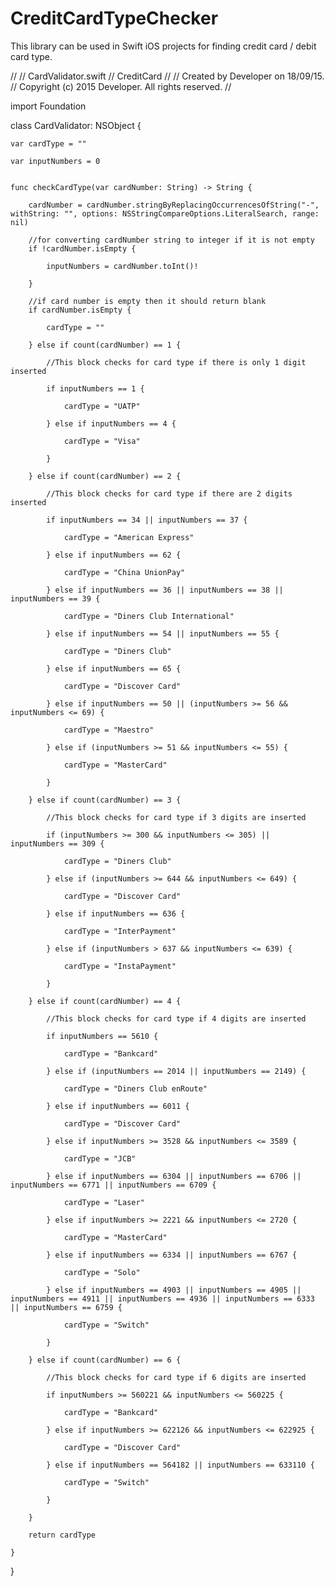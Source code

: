 # CreditCardTypeChecker
This library can be used in Swift iOS projects for finding credit card / debit card type.


//
//  CardValidator.swift
//  CreditCard
//
//  Created by Developer on 18/09/15.
//  Copyright (c) 2015 Developer. All rights reserved.
//

import Foundation

class CardValidator: NSObject {

    var cardType = ""
    
    var inputNumbers = 0
    
    
    func checkCardType(var cardNumber: String) -> String {
        
        cardNumber = cardNumber.stringByReplacingOccurrencesOfString("-", withString: "", options: NSStringCompareOptions.LiteralSearch, range: nil)
        
        //for converting cardNumber string to integer if it is not empty
        if !cardNumber.isEmpty {
            
            inputNumbers = cardNumber.toInt()!
            
        }
        
        //if card number is empty then it should return blank
        if cardNumber.isEmpty {
            
            cardType = ""
            
        } else if count(cardNumber) == 1 {
            
            //This block checks for card type if there is only 1 digit inserted
            
            if inputNumbers == 1 {
                
                cardType = "UATP"
                
            } else if inputNumbers == 4 {
                
                cardType = "Visa"
                
            }
            
        } else if count(cardNumber) == 2 {
            
            //This block checks for card type if there are 2 digits inserted
            
            if inputNumbers == 34 || inputNumbers == 37 {
                
                cardType = "American Express"
                
            } else if inputNumbers == 62 {
                
                cardType = "China UnionPay"
                
            } else if inputNumbers == 36 || inputNumbers == 38 || inputNumbers == 39 {
                
                cardType = "Diners Club International"
                
            } else if inputNumbers == 54 || inputNumbers == 55 {
                
                cardType = "Diners Club"
                
            } else if inputNumbers == 65 {
                
                cardType = "Discover Card"
                
            } else if inputNumbers == 50 || (inputNumbers >= 56 && inputNumbers <= 69) {
                
                cardType = "Maestro"
                
            } else if (inputNumbers >= 51 && inputNumbers <= 55) {
                
                cardType = "MasterCard"
                
            }
            
        } else if count(cardNumber) == 3 {
            
            //This block checks for card type if 3 digits are inserted
            
            if (inputNumbers >= 300 && inputNumbers <= 305) || inputNumbers == 309 {
                
                cardType = "Diners Club"
                
            } else if (inputNumbers >= 644 && inputNumbers <= 649) {
                
                cardType = "Discover Card"
                
            } else if inputNumbers == 636 {
                
                cardType = "InterPayment"
                
            } else if (inputNumbers > 637 && inputNumbers <= 639) {
                
                cardType = "InstaPayment"
                
            }
            
        } else if count(cardNumber) == 4 {
            
            //This block checks for card type if 4 digits are inserted
            
            if inputNumbers == 5610 {
                
                cardType = "Bankcard"
                
            } else if (inputNumbers == 2014 || inputNumbers == 2149) {
                
                cardType = "Diners Club enRoute"
                
            } else if inputNumbers == 6011 {
                
                cardType = "Discover Card"
                
            } else if inputNumbers >= 3528 && inputNumbers <= 3589 {
                
                cardType = "JCB"
                
            } else if inputNumbers == 6304 || inputNumbers == 6706 || inputNumbers == 6771 || inputNumbers == 6709 {
                
                cardType = "Laser"
                
            } else if inputNumbers >= 2221 && inputNumbers <= 2720 {
                
                cardType = "MasterCard"
                
            } else if inputNumbers == 6334 || inputNumbers == 6767 {
                
                cardType = "Solo"
                
            } else if inputNumbers == 4903 || inputNumbers == 4905 || inputNumbers == 4911 || inputNumbers == 4936 || inputNumbers == 6333 || inputNumbers == 6759 {
                
                cardType = "Switch"
                
            }
            
        } else if count(cardNumber) == 6 {
            
            //This block checks for card type if 6 digits are inserted
            
            if inputNumbers >= 560221 && inputNumbers <= 560225 {
                
                cardType = "Bankcard"
                
            } else if inputNumbers >= 622126 && inputNumbers <= 622925 {
                
                cardType = "Discover Card"
                
            } else if inputNumbers == 564182 || inputNumbers == 633110 {
                
                cardType = "Switch"
                
            }
            
        }
        
        return cardType
        
    }
    
}
